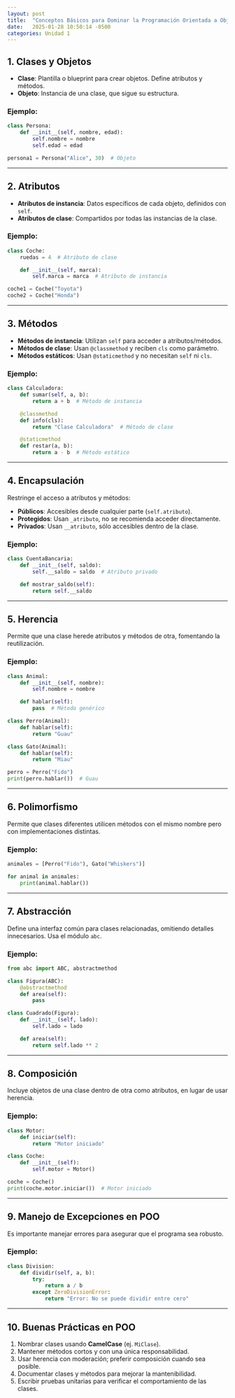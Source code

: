 ```yaml
---
layout: post
title:  "Conceptos Básicos para Dominar la Programación Orientada a Objetos con Python"
date:   2025-01-28 10:50:14 -0500
categories: Unidad 1
---
```


## 1. Clases y Objetos
- **Clase**: Plantilla o blueprint para crear objetos. Define atributos y métodos.
- **Objeto**: Instancia de una clase, que sigue su estructura.

### Ejemplo:
```python
class Persona:
    def __init__(self, nombre, edad):
        self.nombre = nombre
        self.edad = edad

persona1 = Persona("Alice", 30)  # Objeto
```

---

## 2. Atributos
- **Atributos de instancia**: Datos específicos de cada objeto, definidos con `self`.
- **Atributos de clase**: Compartidos por todas las instancias de la clase.

### Ejemplo:
```python
class Coche:
    ruedas = 4  # Atributo de clase

    def __init__(self, marca):
        self.marca = marca  # Atributo de instancia

coche1 = Coche("Toyota")
coche2 = Coche("Honda")
```

---

## 3. Métodos
- **Métodos de instancia**: Utilizan `self` para acceder a atributos/métodos.
- **Métodos de clase**: Usan `@classmethod` y reciben `cls` como parámetro.
- **Métodos estáticos**: Usan `@staticmethod` y no necesitan `self` ni `cls`.

### Ejemplo:
```python
class Calculadora:
    def sumar(self, a, b):
        return a + b  # Método de instancia

    @classmethod
    def info(cls):
        return "Clase Calculadora"  # Método de clase

    @staticmethod
    def restar(a, b):
        return a - b  # Método estático
```

---

## 4. Encapsulación
Restringe el acceso a atributos y métodos:
- **Públicos**: Accesibles desde cualquier parte (`self.atributo`).
- **Protegidos**: Usan `_atributo`, no se recomienda acceder directamente.
- **Privados**: Usan `__atributo`, sólo accesibles dentro de la clase.

### Ejemplo:
```python
class CuentaBancaria:
    def __init__(self, saldo):
        self.__saldo = saldo  # Atributo privado

    def mostrar_saldo(self):
        return self.__saldo
```

---

## 5. Herencia
Permite que una clase herede atributos y métodos de otra, fomentando la reutilización.

### Ejemplo:
```python
class Animal:
    def __init__(self, nombre):
        self.nombre = nombre

    def hablar(self):
        pass  # Método genérico

class Perro(Animal):
    def hablar(self):
        return "Guau"

class Gato(Animal):
    def hablar(self):
        return "Miau"

perro = Perro("Fido")
print(perro.hablar())  # Guau
```

---

## 6. Polimorfismo
Permite que clases diferentes utilicen métodos con el mismo nombre pero con implementaciones distintas.

### Ejemplo:
```python
animales = [Perro("Fido"), Gato("Whiskers")]

for animal in animales:
    print(animal.hablar())
```

---

## 7. Abstracción
Define una interfaz común para clases relacionadas, omitiendo detalles innecesarios. Usa el módulo `abc`.

### Ejemplo:
```python
from abc import ABC, abstractmethod

class Figura(ABC):
    @abstractmethod
    def area(self):
        pass

class Cuadrado(Figura):
    def __init__(self, lado):
        self.lado = lado

    def area(self):
        return self.lado ** 2
```

---

## 8. Composición
Incluye objetos de una clase dentro de otra como atributos, en lugar de usar herencia.

### Ejemplo:
```python
class Motor:
    def iniciar(self):
        return "Motor iniciado"

class Coche:
    def __init__(self):
        self.motor = Motor()

coche = Coche()
print(coche.motor.iniciar())  # Motor iniciado
```

---

## 9. Manejo de Excepciones en POO
Es importante manejar errores para asegurar que el programa sea robusto.

### Ejemplo:
```python
class Division:
    def dividir(self, a, b):
        try:
            return a / b
        except ZeroDivisionError:
            return "Error: No se puede dividir entre cero"
```

---

## 10. Buenas Prácticas en POO
1. Nombrar clases usando **CamelCase** (ej. `MiClase`).
2. Mantener métodos cortos y con una única responsabilidad.
3. Usar herencia con moderación; preferir composición cuando sea posible.
4. Documentar clases y métodos para mejorar la mantenibilidad.
5. Escribir pruebas unitarias para verificar el comportamiento de las clases.

